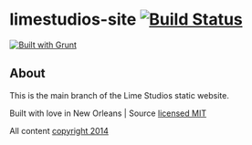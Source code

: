 # limestudios-site [![Build Status](https://travis-ci.org/LimeStudios/limestudios-site.svg?branch=master)](https://travis-ci.org/Limestudios/limestudios-site)

[![Built with Grunt](https://cdn.gruntjs.com/builtwith.png)](http://gruntjs.com/)

## About

This is the main branch of the Lime Studios static website.

Built with love in New Orleans | Source [licensed MIT](LICENSE)

All content [copyright 2014](LICENSE)

